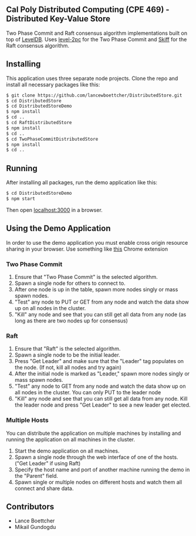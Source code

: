 ## Cal Poly Distributed Computing (CPE 469) - Distributed Key-Value Store

Two Phase Commit and Raft consensus algorithm implementations built on top of [LevelDB](http://leveldb.org/). Uses [level-2pc](https://github.com/0x00A/level-2pc) for the Two Phase Commit and [Skiff](https://github.com/pgte/skiff) for the Raft consensus algorithm.

## Installing

This application uses three separate node projects. Clone the repo and install all necessary packages like this: 

```sh
$ git clone https://github.com/lancewboettcher/DistributedStore.git
$ cd DistributedStore
$ cd DistributedStoreDemo
$ npm install
$ cd ..
$ cd RaftDistributedStore
$ npm install
$ cd ..
$ cd TwoPhaseCommitDistributedStore
$ npm install
$ cd ..
```

## Running 

After installing all packages, run the demo application like this: 

```sh
$ cd DistributedStoreDemo
$ npm start
```

Then open [localhost:3000](http://localhost:3000/) in a browser. 

## Using the Demo Application

In order to use the demo application you must enable cross origin resource sharing in your browser. Use something like [this](https://chrome.google.com/webstore/detail/allow-control-allow-origi/nlfbmbojpeacfghkpbjhddihlkkiljbi?hl=en) Chrome extension

### Two Phase Commit 

1. Ensure that "Two Phase Commit" is the selected algorithm. 
2. Spawn a single node for others to connect to. 
3. After one node is up in the table, spawn more nodes singly or mass spawn nodes.
4. "Test" any node to PUT or GET from any node and watch the data show up on all nodes in the cluster. 
5. "Kill" any node and see that you can still get all data from any node (as long as there are two nodes up for consensus)

### Raft

1. Ensure that "Raft" is the selected algorithm. 
2. Spawn a single node to be the initial leader. 
3. Press "Get Leader" and make sure that the "Leader" tag populates on the node. (If not, kill all nodes and try again)
3. After the initial node is marked as "Leader," spawn more nodes singly or mass spawn nodes.
4. "Test" any node to GET from any node and watch the data show up on all nodes in the cluster. You can only PUT to the leader node
5. "Kill" any node and see that you can still get all data from any node. Kill the leader node and press "Get Leader" to see a new leader get elected. 

### Multiple Hosts 

You can distribute the application on multiple machines by installing and running the application on all machines in the cluster. 

1. Start the demo application on all machines. 
2. Spawn a single node through the web interface of one of the hosts. ("Get Leader" if using Raft)
3. Specify the host name and port of another machine running the demo in the "Parent" field. 
4. Spawn single or multiple nodes on different hosts and watch them all connect and share data. 

## Contributors

* Lance Boettcher
* Mikail Gundogdu
